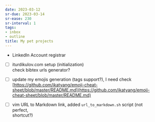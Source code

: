 ```yaml
---
date: 2023-03-12
sr-due: 2023-03-14
sr-ease: 230
sr-interval: 1
tags:
- inbox
- outline
title: My pet projects
---
```

   
   
- LinkedIn Account registrar   
- [ ] iturdikulov.com setup (initialization)   
    check bibtex urls generator?   
   
- [ ] update my emojis generation (tags support?), I need check   
[https://github.com/ikatyang/emoji-cheat-sheet/blob/master/README.md](https://github.com/ikatyang/emoji-cheat-sheet/blob/master/README.md)   
   
- [ ] vim URL to Markdown link, added `url_to_markdown.sh` script (not perfect,   
  shortcut?)